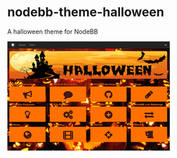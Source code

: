 nodebb-theme-halloween
======================

A halloween theme for NodeBB


![](https://github.com/barisusakli/nodebb-theme-halloween/blob/master/preview.png)
